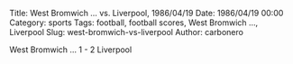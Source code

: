 Title: West Bromwich … vs. Liverpool, 1986/04/19
Date: 1986/04/19 00:00
Category: sports
Tags: football, football scores, West Bromwich …, Liverpool
Slug: west-bromwich-vs-liverpool
Author: carbonero


West Bromwich … 1 - 2 Liverpool
